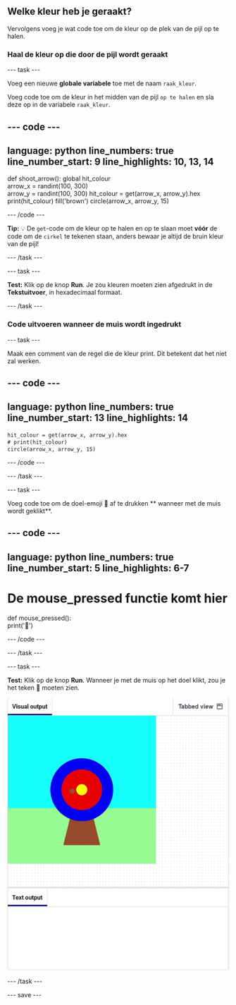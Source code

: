 ## Welke kleur heb je geraakt?

Vervolgens voeg je wat code toe om de kleur op de plek van de pijl op te halen.

### Haal de kleur op die door de pijl wordt geraakt

--- task ---

Voeg een nieuwe **globale variabele** toe met de naam `raak_kleur`.

Voeg code toe om de kleur in het midden van de pijl `op te halen` en sla deze op in de variabele `raak_kleur`.


--- code ---
---
language: python line_numbers: true line_number_start: 9
line_highlights: 10, 13, 14
---
def shoot_arrow(): global hit_colour  
arrow_x = randint(100, 300)  
arrow_y = randint(100, 300) hit_colour = get(arrow_x, arrow_y).hex print(hit_colour) fill('brown') circle(arrow_x, arrow_y, 15)

--- /code ---

**Tip:** 💡 De `get`-code om de kleur op te halen en op te slaan moet **vóór** de code om de `cirkel` te tekenen staan, anders bewaar je altijd de bruin kleur van de pijl!

--- /task ---

--- task ---

**Test:** Klik op de knop **Run**. Je zou kleuren moeten zien afgedrukt in de **Tekstuitvoer**, in hexadecimaal formaat.

--- /task ---

### Code uitvoeren wanneer de muis wordt ingedrukt

--- task ---

Maak een comment van de regel die de kleur print. Dit betekent dat het niet zal werken.

--- code ---
---
language: python line_numbers: true line_number_start: 13
line_highlights: 14
---

    hit_colour = get(arrow_x, arrow_y).hex
    # print(hit_colour)
    circle(arrow_x, arrow_y, 15)

--- /code ---

--- /task ---

--- task ---

Voeg code toe om de doel-emoji 🎯 af te drukken ** wanneer met de muis wordt geklikt**.

--- code ---
---
language: python line_numbers: true line_number_start: 5
line_highlights: 6-7
---
# De mouse_pressed functie komt hier
def mouse_pressed():    
print('🎯')

--- /code ---

--- /task ---

--- task ---

**Test:** Klik op de knop **Run**. Wanneer je met de muis op het doel klikt, zou je het teken 🎯 moeten zien.

![doel-emoji geprint wanneer met de muis wordt geklikt](images/target_printed.gif)

--- /task ---

--- save ---